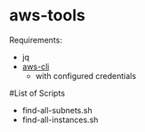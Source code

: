 # aws-tools

Requirements:
* jq
* [aws-cli](https://aws.amazon.com/cli/)
  * with configured credentials

#List of Scripts
* find-all-subnets.sh
* find-all-instances.sh
